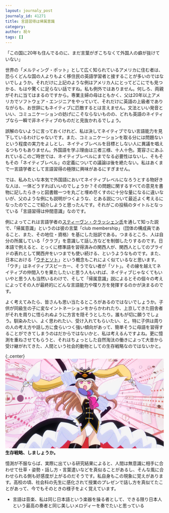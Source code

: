 ```yaml
---
layout: journaly_post
journaly_id: 41271
title: 言語習得は帰属意識
category: 
author: 祝々
tags: []
---
```


「この国に20年も住んでるのに、まだ言葉がぎこちなくて外国人の癖が抜けていない」

世界の「メルティング・ポット」として広く知られているアメリカに住む者は、恐らくどんな国の人よりもよく移住民の英語学習者と接することが多いのではないでしょうか。それだけに上記のような例はアメリカ人にとってどこにでも見つかる、もはや驚くに足らない話ですね。<!--more-->私も例外ではありません。何しろ、両親がそれに当てはまるのですから。専業主婦の母はともかく、父は20年以上アメリカでソフトウェア・エンジニアをやっていて、それだけに英語の上級者でありながらも、お世辞にもネイティブに匹敵するとは言えません。文法といい発音といい、コミュニケーションの妨げにこそならないものの、どれも英語のネイティブなら一瞬で非ネイティブのものだと見抜かれるでしょう。

誤解のないように言っておくけれど、私は決してネイティブでない言語能力を見下しているわけじゃないです。また、コミュニケーションを取る分には問題ないという程度の実力をよしとし、ネイティブレベルを目標としない人に異議を唱えるつもりもありません。外国語を学ぶ理由は三者三様、十人十色。寛容さにあふれているこのご時世では、ネイティブレベルにまでなる必要性はないし、そもそもその「ネイティブレベル」の定義についての議論は後を絶たない。私はあくまで一言語学者として言語習得の極限に興味があるにすぎません。

では、私みたいな本気で外国語においてネイティブレベルになろうとする物好きな人は、一体どうすればいいのでしょうか？その問題に関するすべての意見を書物に記したらきっと図書館一つを丸ごと埋め尽くすのに十分な量になるに違いないが、父のような例にも説明がつくような、とある説について最近よく考えるになったのでここで紹介しようと思ったんです。それがこの投稿のタイトルとなっている「言語習得は仲間意識」なのです。

例によってこれは言語学者の[スティーヴン・クラッシェン氏][クラッシェン]を通して知った説で、「帰属意識」というのは彼の言葉「club membership」（団体の構成員であること、また、その地位・資格）を基にした拙訳である。つまるところ、人は自分の所属している「クラブ」を意識して話し方などを制御したりするのです。日本語で例えると、とっくに標準語を習得済みの関西人が、関西人としてのプライドの表れとして関西弁をいつまでも使い続ける、というようなものです。また、日本における「[ウチとソト][ウチとソト]」という概念もこれによく似ているなと思います。「ウチ」はネイティブスピーカー、そうでない者が「ソト」。その線を越えてネイティブの仲間入りを果たしたいと思う人もいれば、ネイティブじゃなくてもいいやと思う人も当然いるわけで、そして「帰属意識」説によるとその個々の考えによってその人が最終的にどんな言語能力や喋り方を発揮するのかが決まるのです。

よく考えてみたら、皆さんも思い当たるところがあるのではないでしょうか。子供が同級生の子に変なイントネーションをからかわれたり、上京してきた田舎者がそれを周りに悟られぬように方言を隠そうとしたり。誰もが切に願うでしょう。馴染みたい、よく思われたい、受け入れてもらいたい、と。特に子供は周りの人の考え方や話し方に食らいつく強い傾向があって、簡単そうに母語を習得することができてしまうのはだからではないかと、私は考えるんですよね。更に憶測を重ねさせてもらうと、それはちょっとした自然淘汰の働きによって大昔から受け継がれてきた、人間という社会的動物としての生存戦略なのではないかと。

{:.center}
![](/assets/img/seizon-senryaku.jpg)
**生存戦略、しましょうか。**

憶測が不服ならば、実際に出ている研究結果によると、人間は無意識に相手に合わせて仕草・姿勢・話し方・言葉遣いなどを真似ることがあるし、そんな風に合わせられる側も好感度が上がるのだそうです。私自身もこの現象に覚えがあります。高校の頃、社会科の先生に感化されて授業のプレゼンで話し方を真似てたことがあって、今でもそのときの様子をよく覚えています。

- 言語は音楽、私は同じ日本語という楽器を操る者として、できる限り日本人という最高の奏者と同じ美しいメロディーを奏でたいと思っている

[クラッシェン]: https://rossier.usc.edu/news-insights/news/there-really-critical-period-accent-acquisition
[ウチとソト]: https://ja.wikipedia.org/wiki/%E3%82%A6%E3%83%81%E3%81%A8%E3%82%BD%E3%83%88